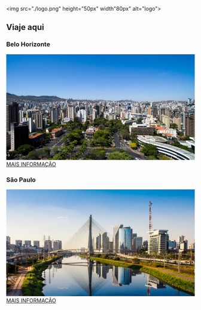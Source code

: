 <img src="./logo.png" height="50px" width"80px" alt="logo"></img>
## Viaje aqui
### Belo Horizonte
![belo](./belo.jpeg)
<a href="./belo-horizonte.md" class="button">MAIS INFORMAÇÃO</a>
### São Paulo
![belo](./sao-paulo.jpeg)
<a href="./sao-paulo.md" class="button">MAIS INFORMAÇÃO</a>
